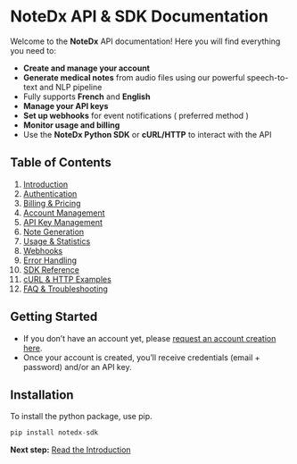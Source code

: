 # NoteDx API & SDK Documentation

Welcome to the **NoteDx** API documentation! Here you will find everything you need to:

* **Create and manage your account**
* **Generate medical notes** from audio files using our powerful speech-to-text and NLP pipeline
* Fully supports **French** and **English**
* **Manage your API keys**
* **Set up webhooks** for event notifications ( preferred method )
* **Monitor usage and billing**
* Use the **NoteDx Python SDK** or **cURL/HTTP** to interact with the API

## Table of Contents

1. [Introduction](<README (1).md>)
2. [Authentication](authentication.md)
3. [Billing & Pricing](billing.md)
4. [Account Management](account-management.md)
5. [API Key Management](api-key-management.md)
6. [Note Generation](note-generation.md)
7. [Usage & Statistics](usage-management.md)
8. [Webhooks](webhook-management.md)
9. [Error Handling](error-handling.md)
10. [SDK Reference](sdk-reference.md)
11. [cURL & HTTP Examples](curl-examples.md)
12. [FAQ & Troubleshooting](faq.md)

## Getting Started

* If you don’t have an account yet, please [request an account creation here](https://example.com/form).
* Once your account is created, you’ll receive credentials (email + password) and/or an API key.

## Installation

To install the python package, use pip.

```python
pip install notedx-sdk
```



**Next step:** [Read the Introduction](<README (1).md>)
